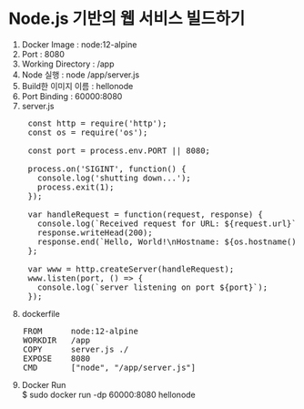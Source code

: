 # Node.js 기반의 웹 서비스 빌드하기

1. Docker Image :   node:12-alpine
2. Port : 8080
3. Working Directory : /app
4. Node 실행 :  node  /app/server.js
5. Build한 이미지 이름 : hellonode
6. Port Binding : 60000:8080
7. server.js
<pre>
    const http = require('http');
    const os = require('os');

    const port = process.env.PORT || 8080;

    process.on('SIGINT', function() {
      console.log('shutting down...');
      process.exit(1);
    });

    var handleRequest = function(request, response) {
      console.log(`Received request for URL: ${request.url}`);
      response.writeHead(200);
      response.end(`Hello, World!\nHostname: ${os.hostname()}\n`);
    };

    var www = http.createServer(handleRequest);
    www.listen(port, () => {
      console.log(`server listening on port ${port}`);
    });
</pre>

8. dockerfile 
<pre>
   FROM      node:12-alpine
   WORKDIR   /app
   COPY      server.js ./
   EXPOSE    8080
   CMD       ["node", "/app/server.js"]
</pre>   
   
9. Docker Run<br />
   $ sudo docker run -dp 60000:8080 hellonode
  
